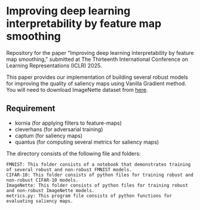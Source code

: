 # Improving deep learning interpretability by feature map smoothing

Repository for the paper "Improving deep learning interpretability by feature map smoothing," submitted at The Thirteenth International Conference on Learning Representations (ICLR) 2025.

This paper provides our implementation of building several robust models for improving the quality of saliency maps using Vanilla Gradient method. You will need to download ImageNette dataset from [here](https://github.com/fastai/imagenette). 

## Requirement
- kornia (for applying filters to feature-maps)
- cleverhans (for adversarial training)
- captum (for saliency maps)
- quantus (for computing several metrics for saliency maps)


The directory consists of the following file and folders:

    FMNIST: This folder consists of a notebook that demonstrates training of several robust and non-robust FMNIST models. 
    CIFAR-10: This folder consists of python files for training robust and non-robust CIFAR-10 models.
    ImageNette: This folder consists of python files for training robust and non-robust ImageNette models.
    metrics.py: This program file consists of python functions for evaluating saliency maps.
